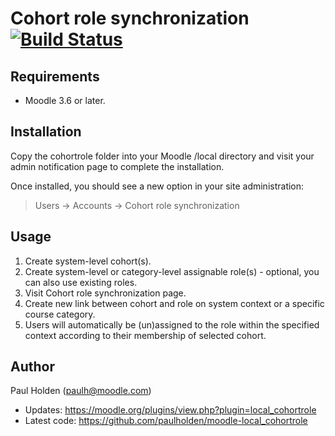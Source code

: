 # Cohort role synchronization [![Build Status](https://travis-ci.com/paulholden/moodle-local_cohortrole.svg?branch=master)](https://travis-ci.com/paulholden/moodle-local_cohortrole)

## Requirements

- Moodle 3.6 or later.

## Installation

Copy the cohortrole folder into your Moodle /local directory and visit your admin notification page to complete the installation.

Once installed, you should see a new option in your site administration:

> Users -> Accounts -> Cohort role synchronization

## Usage

1. Create system-level cohort(s).
2. Create system-level or category-level assignable role(s) - optional, you can also use existing roles.
3. Visit Cohort role synchronization page.
4. Create new link between cohort and role on system context or a specific course category.
5. Users will automatically be (un)assigned to the role within the specified context according to their membership of selected cohort.

## Author

Paul Holden (paulh@moodle.com)

- Updates: https://moodle.org/plugins/view.php?plugin=local_cohortrole
- Latest code: https://github.com/paulholden/moodle-local_cohortrole
